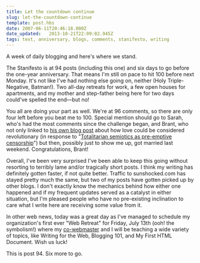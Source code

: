 ```yaml
---
title: Let the countdown continue
slug: let-the-countdown-continue
template: post.hbs
date: 2007-06-11T20:46:18.000Z
date_updated:   2013-10-21T22:09:02.945Z
tags: text, anniversary, blogs, comments, stanifesto, writing
---
```


A week of daily blogging and here's where we stand.<!--more-->

The Stanifesto is at 94 posts (including this one) and six days to go before the one-year anniversary. That means I'm still on pace to hit 100 before next Monday. It's not like I've had nothing else going on, neither (Holy Triple-Negative, Batman!). Two all-day retreats for work, a few open houses for apartments, and my mother and step-father being here for two days could've spelled the end&mdash;but no!

You all are doing your part as well. We're at 96 comments, so there are only four left before you beat me to 100. Special mention should go to Sarah, who's had the most comments since the challenge began, and Brant, who not only linked to <a href="http://branto.blogspot.com/2007/06/revolutionary-love.html" title="'Revolutionary Love' on View from a Fishbowl">his own blog post</a> about how love could be considered revolutionary (in response to "<a href="http://www.sunshocked.com/stanifesto/archives/totalitarian-semiotics-as-pre-emptive-censorship/" title="'Totalitarian Semiotics as Pre-Emptive Censorship' on Stanifesto">Totalitarian semiotics as pre-emptive censorship</a>") but then, possibly just to show me up, got married last weekend. Congratulations, Brant!

Overall, I've been very surprised I've been able to keep this going without resorting to terribly lame and/or tragically short posts. I think my writing has definitely gotten faster, if not quite better. Traffic to sunshocked.com has stayed pretty much the same, but two of my posts have gotten picked up by other blogs. I don't exactly know the mechanics behind how either one happened and if my frequent updates served as a catalyst in either situation, but I'm pleased people who have no pre-existing inclination to care what I write here are receiving some value from it.

In other web news, today was a great day as I've managed to schedule my organization's first ever "Web Retreat" for Friday, July 13th (ooh! the symbolism!) where my <a href="http://www.sccs.swarthmore.edu/users/06/smith/" title="Not just his hat is tinfoil">co-webmaster</a> and I will be teaching a wide variety of topics, like Writing for the Web, Blogging 101, and My First HTML Document. Wish us luck!

This is post 94. Six more to go.
